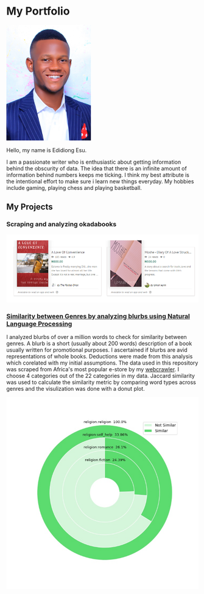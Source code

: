 # My Portfolio

![](https://github.com/EdidiongEsu/portfolio/blob/master/img/Capture.PNG)

Hello, my name is Edidiong Esu.

I am a passionate writer who is enthusiastic about getting information behind the obscurity of data. The idea that there is an infinite amount of information behind numbers keeps me ticking. I think my best attribute is the intentional effort to make sure i learn new things everyday. My hobbies include gaming, playing chess and playing basketball.

## My Projects
### Scraping and analyzing okadabooks
![](https://github.com/EdidiongEsu/portfolio/blob/master/img/double_header.PNG)


### [Similarity between Genres by analyzing blurbs using Natural Language Processing](https://github.com/EdidiongEsu/genre_NLP)
I analyzed blurbs of over a million words to check for similarity between genres. A blurb is a short (usually about 200 words) description of a book  usually written for promotional purposes. I ascertained if blurbs are avid representations of whole books. Deductions were made from this analysis which corelated with my initial assumptions. The data used in this repository was scraped from Africa's most popular e-store by my [webcrawler](https://github.com/EdidiongEsu/okadabooks_scraper). I choose 4 categories out of the 22 categories in my data.  Jaccard similarity was used to calculate the similarity metric by comparing word types across genres and the visulization was done with a donut plot.
  
 ![](https://github.com/EdidiongEsu/portfolio/blob/master/img/jaccardPlot.jpg)




